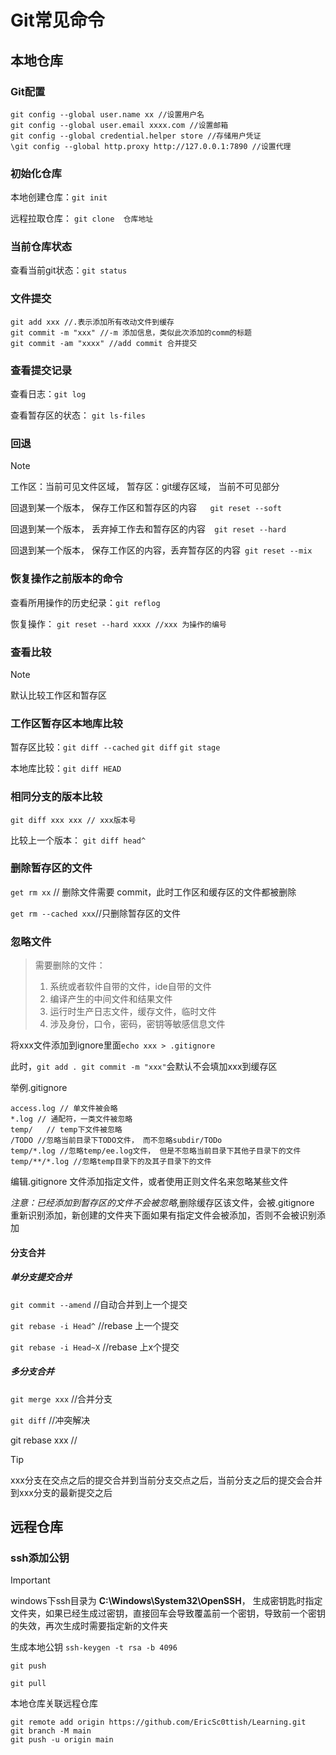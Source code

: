 # Git常见命令

## 本地仓库

### Git配置

``````git
git config --global user.name xx //设置用户名
git config --global user.email xxxx.com //设置邮箱
git config --global credential.helper store //存储用户凭证
\git config --global http.proxy http://127.0.0.1:7890 //设置代理
``````

### 初始化仓库

本地创建仓库：`git init`

远程拉取仓库： `git clone  仓库地址`

### 当前仓库状态

查看当前git状态：`git status`

### 文件提交

``````git
git add xxx //.表示添加所有改动文件到缓存
git commit -m "xxx" //-m 添加信息，类似此次添加的comm的标题
git commit -am "xxxx" //add commit 合并提交
``````

### 查看提交记录

查看日志：`git log `

查看暂存区的状态： `git ls-files`

### 回退

> [!NOTE]
>
> 工作区：当前可见文件区域， 暂存区：git缓存区域， 当前不可见部分

回退到某一个版本， 保存工作区和暂存区的内容`   git reset --soft`

回退到某一个版本， 丢弃掉工作去和暂存区的内容`  git reset --hard`

回退到某一个版本， 保存工作区的内容，丢弃暂存区的内容` git reset --mix`

### 恢复操作之前版本的命令

查看所用操作的历史纪录：`git reflog `

恢复操作： `git reset --hard xxxx //xxx 为操作的编号`

### 查看比较

> [!NOTE]
>
> 默认比较工作区和暂存区

### 工作区暂存区本地库比较

暂存区比较：`git diff --cached` `git diff` `git stage` 

本地库比较：`git diff HEAD`

### 相同分支的版本比较

`git diff xxx xxx // xxx版本号`

比较上一个版本： `git diff head^`

### 删除暂存区的文件

`get rm xx` // 删除文件需要 commit，此时工作区和缓存区的文件都被删除

`get rm --cached xxx`//只删除暂存区的文件

### 忽略文件

> 需要删除的文件：
>
> 1. 系统或者软件自带的文件，ide自带的文件
> 2. 编译产生的中间文件和结果文件
> 3. 运行时生产日志文件，缓存文件，临时文件
> 4. 涉及身份，口令，密码，密钥等敏感信息文件

将xxx文件添加到ignore里面`echo xxx > .gitignore` 

此时，`git add . git commit -m "xxx"`会默认不会填加xxx到缓存区

举例.gitignore

``````
access.log // 单文件被会略
*.log // 通配符，一类文件被忽略
temp/   // temp下文件被忽略
/TODO //忽略当前目录下TODO文件， 而不忽略subdir/TODo
temp/*.log //忽略temp/ee.log文件， 但是不忽略当前目录下其他子目录下的文件
temp/**/*.log //忽略temp目录下的及其子目录下的文件
``````

编辑.gitignore 文件添加指定文件，或者使用正则文件名来忽略某些文件

*注意：已经添加到暂存区的文件不会被忽略*,删除缓存区该文件，会被.gitignore 重新识别添加，新创建的文件夹下面如果有指定文件会被添加，否则不会被识别添加

#### 分支合并

##### 单分支提交合并

`git commit --amend` //自动合并到上一个提交 

`git rebase -i Head^` //rebase 上一个提交

`git rebase -i Head~X` //rebase 上x个提交

##### 多分支合并

`git merge xxx` //合并分支

`git diff` //冲突解决

git rebase xxx //

> [!TIP]
>
> xxx分支在交点之后的提交合并到当前分支交点之后，当前分支之后的提交会合并到xxx分支的最新提交之后

## 远程仓库

### ssh添加公钥

> [!IMPORTANT]
>
> windows下ssh目录为 **C:\Windows\System32\OpenSSH**， 生成密钥匙时指定文件夹，如果已经生成过密钥，直接回车会导致覆盖前一个密钥，导致前一个密钥的失效，再次生成时需要指定新的文件夹

生成本地公钥 `ssh-keygen -t rsa -b 4096`

`git push` 

`git pull`

本地仓库关联远程仓库

``````
git remote add origin https://github.com/EricSc0ttish/Learning.git
git branch -M main
git push -u origin main
``````







